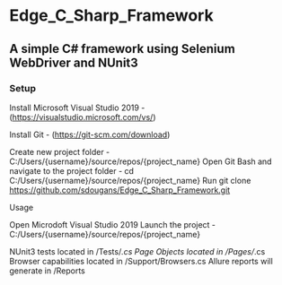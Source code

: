 # Edge_C_Sharp_Framework

## A simple C# framework using Selenium WebDriver and NUnit3

### Setup
Install Microsoft Visual Studio 2019 - (https://visualstudio.microsoft.com/vs/)

Install Git - (https://git-scm.com/download)

Create new project folder - C:/Users/{username}/source/repos/{project_name}
Open Git Bash and navigate to the project folder - cd C:/Users/{username}/source/repos/{project_name}
Run git clone https://github.com/sdougans/Edge_C_Sharp_Framework.git


Usage

Open Microdoft Visual Studio 2019
Launch the project - C:/Users/{username}/source/repos/{project_name}

NUnit3 tests located in /Tests/*.cs
Page Objects located in /Pages/*.cs
Browser capabilities located in /Support/Browsers.cs
Allure reports will generate in /Reports
